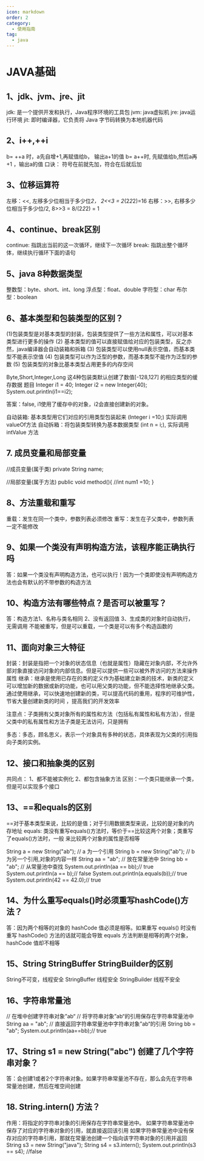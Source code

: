 ```yaml
---
icon: markdown
order: 2
category:
  - 使用指南
tag:
  - java
---
```


# JAVA基础
## 1、jdk、jvm、jre、jit
jdk: 是一个提供开发和执行，Java程序环境的工具包
jvm: java虚拟机
jre:  java运行环境
jit:  即时编译器，它负责将 Java 字节码转换为本地机器代码
 
## 2、i++,++i
b= ++a 时，a先自增+1,再赋值给b， 输出a+1的值
b=  a++时,  先赋值给b,然后a再+1 ，输出a的值
口诀： 符号在前就先加，符合在后就后加
 
## 3、位移运算符
左移：<<, 左移多少位相当于多少位*2， 2<<3 = 2*(2*2*2)=16
右移：>>, 右移多少位相当于多少位/2,   8>>3 = 8/(2*2*2) = 1
 
## 4、continue、break区别
continue: 指跳出当前的这一次循环，继续下一次循环
break: 指跳出整个循环体，继续执行循环下面的语句
 
## 5、java 8种数据类型
整数型：byte、short、int、long
浮点型：float、double
字符型：char
布尔型：boolean
 
## 6、基本类型和包装类型的区别？
(1)包装类型是对基本类型的封装，包装类型提供了一些方法和属性，可以对基本类型进行更多的操作
(2) 基本类型的值可以直接赋值给对应的包装类型，反之亦然，java编译器会自动装箱和拆箱
(3) 包装类型可以使用null表示空值，而基本类型不能表示空值
(4) 包装类型可以作为泛型的参数，而基本类型不能作为泛型的参数
(5) 包装类型的对象比基本类型占用更多的内存空间
 
Byte,Short,Integer,Long 这4种包装类默认创建了数值[-128,127] 的相应类型的缓存数据
题目
Integer i1 = 40;
Integer i2 = new Integer(40);
System.out.println(i1==i2);
 
答案：false, i1使用了缓存中的对象，i2会直接创建新的对象。
 
自动装箱: 基本类型用它们对应的引用类型包装起来  (Integer i =10;) 实际调用valueOf方法
自动拆箱：将包装类型转换为基本数据类型 (int n = i;), 实际调用intValue 方法
 
 
## 7. 成员变量和局部变量
//成员变量(属于类)
private String name;
 
//局部变量(属于方法)
public void method(){
    //int num1 =10;
}
 
## 8、方法重载和重写
重载：发生在同一个类中，参数列表必须修改
重写：发生在子父类中，参数列表一定不能修改
 
## 9、如果一个类没有声明构造方法，该程序能正确执行吗
答：如果一个类没有声明构造方法，也可以执行！因为一个类即使没有声明构造方法也会有默认的不带参数的构造方法
 
## 10、构造方法有哪些特点？是否可以被重写？
答：构造方法1、名称与类名相同 2、没有返回值 3、生成类的对象时自动执行，无需调用
       不能被重写，但是可以重载，一个类是可以有多个构造函数的
 
## 11、面向对象三大特征
封装：封装是指把一个对象的状态信息（也就是属性）隐藏在对象内部，不允许外部对象直接访问对象的内部信息。但是可以提供一些可以被外界访问的方法来操作属性
继承：继承是使用已存在的类的定义作为基础建立新类的技术，新类的定义可以增加新的数据或新的功能，也可以用父类的功能，但不能选择性地继承父类。通过使用继承，可以快速地创建新的类，可以提高代码的重用，程序的可维护性，节省大量创建新类的时间 ，提高我们的开发效率
 
注意点：子类拥有父类对象所有的属性和方法（包括私有属性和私有方法），但是父类中的私有属性和方法子类是无法访问，只是拥有
 
多态：多态，顾名思义，表示一个对象具有多种的状态，具体表现为父类的引用指向子类的实例。
 
## 12、接口和抽象类的区别
共同点：
1、都不能被实例化
2、都包含抽象方法
区别：一个类只能继承一个类，但是可以实现多个接口
 
## 13、==和equals的区别
==对于基本类型来说，比较的是值；对于引用数据类型来说，比较的是对象的内存地址
equals: 类没有重写equals()方法时，等价于==比较这两个对象；类重写了equals()方法时，一般
来比较两个对象的属性是否相等
 
String a = new String("ab"); // a 为一个引用
String b = new String("ab"); // b为另一个引用,对象的内容一样
String aa = "ab"; // 放在常量池中
String bb = "ab"; // 从常量池中查找
System.out.println(aa == bb);// true
System.out.println(a == b);// false
System.out.println(a.equals(b));// true
System.out.println(42 == 42.0);// true
 
## 14、为什么重写equals()时必须重写hashCode()方法？
答：因为两个相等的对象的 hashCode 值必须是相等。如果重写 equals() 时没有重写 hashCode() 方法的话就可能会导致 equals 方法判断是相等的两个对象，hashCode 值却不相等
 
## 15、String StringBuffer StringBuilder的区别
String不可变，线程安全
StringBuffer 线程安全
StringBuilder 线程不安全
 
## 16、字符串常量池
// 在堆中创建字符串对象”ab“
// 将字符串对象”ab“的引用保存在字符串常量池中
String aa = "ab";
// 直接返回字符串常量池中字符串对象”ab“的引用
String bb = "ab";
System.out.println(aa==bb);// true
 
## 17、String s1 = new String("abc") 创建了几个字符串对象？
答：会创建1或者2个字符串对象。如果字符串常量池不存在，那么会先在字符串常量池创建，然后在堆空间创建
 
## 18. String.intern() 方法？
作用：将指定的字符串对象的引用保存在字符串常量池中。
如果字符串常量池中保存了对应的字符串对象的引用，就直接返回该引用
如果字符串常量池中没有保存对应的字符串引用，那就在常量池创建一个指向该字符串对象的引用并返回
String s3 = new String("java");
String s4 = s3.intern();
System.out.println(s3 == s4); //false
 
 
 
 
 
 
 
 
 
 
 
 





